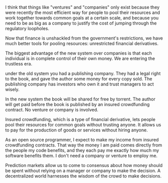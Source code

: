 I think that things like "ventures" and "companies" only exist because they were recently the most efficient way for people to pool their resources and work together towards common goals at a certain scale, and because you need to be as big as a company to justify the cost of jumping through the regulatory loopholes.

Now that finance is unshackled from the government's restrictions, we have much better tools for pooling resources: unrestricted financial derivatives.

The biggest advantage of the new system over companies is that each individual is in complete control of their own money. We are entering the trustless era.

under the old system you had a publishing company. They had a legal right to the book, and gave the author some money for every copy sold. The publishing company has investors who own it and trust managers to act wisely.

In the new system the book will be shared for free by torrent. The author will get paid before the book is published by an insured crowdfunding contract. No venture or company is involved.

Insured crowdfunding, which is a type of financial derivative, lets people pool their resources for common goals without trusting anyone. It allows us to pay for the production of goods or services without hiring anyone.

As an open source programmer, I expect to make my income from insured crowdfunding contracts. That way the money I am paid comes directly from the people my code benefits, and they each pay me exactly how much my software benefits them. I don't need a company or venture to employ me.

Prediction markets allow us to come to consensus about how money should be spent without relying on a manager or company to make the decision.
A decentralized world harnesses the wisdom of the crowd to make decisions.